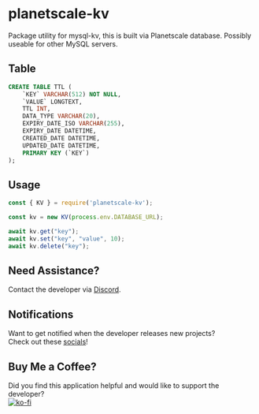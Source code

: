 # planetscale-kv
Package utility for mysql-kv, this is built via Planetscale database. Possibly useable for other MySQL servers.

## Table
```sql
CREATE TABLE TTL (
    `KEY` VARCHAR(512) NOT NULL,
    `VALUE` LONGTEXT,
    TTL INT,
    DATA_TYPE VARCHAR(20),
    EXPIRY_DATE_ISO VARCHAR(255),
    EXPIRY_DATE DATETIME,
    CREATED_DATE DATETIME,
    UPDATED_DATE DATETIME,
    PRIMARY KEY (`KEY`)
);
```

## Usage
```js
const { KV } = require('planetscale-kv');

const kv = new KV(process.env.DATABASE_URL);

await kv.get("key");
await kv.set("key", "value", 10);
await kv.delete("key");
```

## Need Assistance?
Contact the developer via [Discord](https://discord.gg/Urt5S2Ucju).

## Notifications
Want to get notified when the developer releases new projects?
<br/>Check out these [socials](https://linktr.ee/fidilen)!

## Buy Me a Coffee?
Did you find this application helpful and would like to support the developer?<br/>
[![ko-fi](https://ko-fi.com/img/githubbutton_sm.svg)](https://ko-fi.com/U6U7E7WXM)
